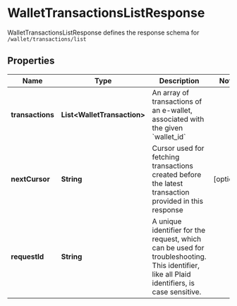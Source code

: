 

# WalletTransactionsListResponse

WalletTransactionsListResponse defines the response schema for `/wallet/transactions/list`

## Properties

| Name | Type | Description | Notes |
|------------ | ------------- | ------------- | -------------|
|**transactions** | **List&lt;WalletTransaction&gt;** | An array of transactions of an e-wallet, associated with the given &#x60;wallet_id&#x60; |  |
|**nextCursor** | **String** | Cursor used for fetching transactions created before the latest transaction provided in this response |  [optional] |
|**requestId** | **String** | A unique identifier for the request, which can be used for troubleshooting. This identifier, like all Plaid identifiers, is case sensitive. |  |



